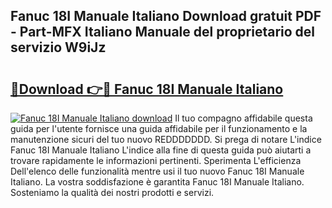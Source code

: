 ## Fanuc 18I Manuale Italiano Download gratuit PDF - Part-MFX Italiano Manuale del proprietario del servizio W9iJz

# <h2><a href="http://dfe99r.blite.top/?on=Fanuc+18I+Manuale+Italiano">🔗Download 👉🔴 Fanuc 18I Manuale Italiano</a></h2>

[![Fanuc 18I Manuale Italiano download](https://i.imgur.com/lujVjoI.png)](http://dfe99r.blite.top/?on=Fanuc+18I+Manuale+Italiano)
Il tuo compagno affidabile questa guida per l'utente fornisce una guida affidabile per il funzionamento e la manutenzione sicuri del tuo nuovo REDDDDDDD. Si prega di notare L'indice Fanuc 18I Manuale Italiano L'indice alla fine di questa guida può aiutarti a trovare rapidamente le informazioni pertinenti. Sperimenta L'efficienza Dell'elenco delle funzionalità mentre usi il tuo nuovo Fanuc 18I Manuale Italiano. La vostra soddisfazione è garantita Fanuc 18I Manuale Italiano. Sosteniamo la qualità dei nostri prodotti e servizi.
